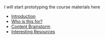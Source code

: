I will start prototyping the course materials here

* [Introduction](introduction.md)
* [Who is this for?](who-is-this-for.md)
* [Content Brainstorm](content-brainstorm.md)
* [Interesting Resources](interesting-links.md)

